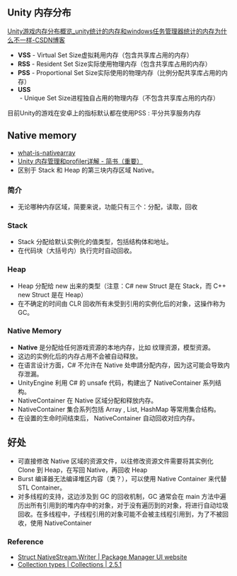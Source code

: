 
## Unity 内存分布

[Unity游戏内存分布概览_unity统计的内存和windows任务管理器统计的内存为什么不一样-CSDN博客](https://blog.csdn.net/UWA4D/article/details/124430777)

- **VSS** - Virtual Set Size虚拟耗用内存（包含共享库占用的内存）  
- **RSS** - Resident Set Size实际使用物理内存（包含共享库占用的内存）  
- **PSS** - Proportional Set Size实际使用的物理内存（比例分配共享库占用的内存）  
- **USS** - Unique Set Size进程独自占用的物理内存（不包含共享库占用的内存）

目前Unity的游戏在安卓上的指标默认都在使用PSS : 平分共享服务内存

## Native memory

- [what-is-nativearray](https://forum.unity.com/threads/what-is-nativearray.725156/)
- [Unity 内存管理和profiler详解 - 简书（重要）](https://www.jianshu.com/p/cf3ab3bac1ab)
- 区别于 Stack 和 Heap 的第三块内存区域 Native。

### 简介

- 无论哪种内存区域，简要来说，功能只有三个：分配，读取，回收

### Stack

- Stack 分配给默认实例化的值类型，包括结构体和地址。
- 在代码块（大括号内）执行完时自动回收。

### Heap

- Heap 分配给 new 出来的类型（注意：C# new Struct 是在 Stack，而 C++ new Struct 是在 Heap）
- 在不确定的时间由 CLR 回收所有未受到引用的实例化后的对象，这操作称为 GC。

### Native Memory

- **Native** 是分配给任何游戏资源的本地内存，比如 纹理资源，模型资源。
- 这边的实例化后的内存占用不会被自动释放。
- 在语言设计方面，C# 不允许在 Native 处申請分配内存，因为这可能会导致内存泄漏。
- UnityEngine 利用 C# 的 unsafe 代码，构建出了 NativeContainer 系列结构。
- NativeContainer 在 Native 区域分配和释放内存。
- NativeContainer 集合系列包括 Array , List, HashMap 等常用集合结构。
- 在设置的生命时间结束后， NativeContainer 自动回收对应内存。

## 好处

* 可直接修改 Native 区域的资源文件，以往修改资源文件需要将其实例化 Clone 到 Heap，在写回 Native，再回收 Heap
* Burst 编译器无法编译堆区内容（类？），可以使用 Native Container 来代替 STL Container。
* 对多线程的支持，这边涉及到 GC 的回收机制，GC 通常会在 main 方法中遍历出所有引用到的堆内存中的对象，对于没有遍历到的对象，将进行自动垃圾回收。在多线程中，子线程引用的对象可能不会被主线程引用到，为了不被回收，使用 NativeContainer

### Reference

- [Struct NativeStream.Writer | Package Manager UI website](https://docs.unity3d.com/Packages/com.unity.collections@0.1/api/Unity.Collections.NativeStream.Writer.html)
- [Collection types | Collections | 2.5.1](https://docs.unity3d.com/Packages/com.unity.collections@2.5/manual/collection-types.html)

